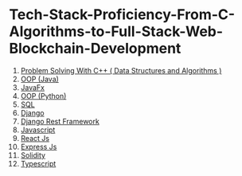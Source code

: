 # Tech-Stack-Proficiency-From-C-Algorithms-to-Full-Stack-Web-Blockchain-Development

<ol>
  <li>
    <a href="https://github.com/Arannamoy-Mondal/CP">Problem Solving With C++ ( Data Structures and Algorithms )</a>
  </li>
  <li>
    <a href="https://github.com/Arannamoy-Mondal/Java">OOP (Java) </a>
  </li>
  <li>
    <a href="https://github.com/Arannamoy-Mondal/JavaFx">JavaFx</a>
  </li>
  <li>
    <a href="https://github.com/Arannamoy-Mondal/Python">OOP (Python)</a>
  </li>
  <li>
    <a href="https://github.com/Arannamoy-Mondal/SQL">SQL</a>
  </li>
  <li>
    <a href="https://github.com/Arannamoy-Mondal/Django">Django</a>
  </li>
  <li>
    <a href="https://github.com/Arannamoy-Mondal/DRF">Django Rest Framework</a>
  </li>
  <li>
    <a href="https://github.com/Arannamoy-Mondal/JavaScript">Javascript</a>
  </li>
  <li>
    <a href="https://github.com/Arannamoy-Mondal/ReactJs">React Js</a>
  </li>
  <li>
    <a href="https://github.com/Arannamoy-Mondal/Express-Js">Express Js</a>
  </li>
  <li>
    <a href="https://github.com/Arannamoy-Mondal/Solidity">Solidity</a>
  </li>
  <li>
    <a href="https://github.com/Arannamoy-Mondal/Typescript">
      Typescript
    </a>
  </li>
</ol>
